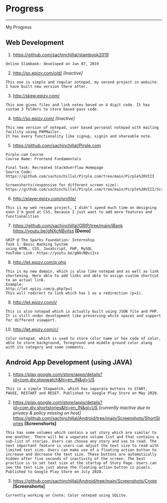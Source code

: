 # Progress
----
My Progress

## Web Development
1.  https://github.com/sachinchillal/slambook2019
```
Online Slambook: developed on Jun 07, 2019
```
2.  http://so.epizy.com/old/ *[Inactive]*
```
This one is simple and regular notepad, my second project in website. I have built new version there after.
```
3.  http://skew.epizy.com/
```
This one gives files and link notes based on 4 digit code. It has custom 3 folders to store based pass code.
```
4. http://so.epizy.com/ *[Inactive]*
```
This new version of notepad, user based personal notepad with mailing facility using PHPMailer.
It has every functionality like signup, signin and shareable note.
```
5. https://github.com/sachinchillal/Pirple.com
```
Pirple.com Course
Course Name: Frontend Fundamentals

Final Task: Recreated StackOverflow Homepage
Source Code:
https://github.com/sachinchillal/Pirple.com/tree/main/Pirple%20VIII

Screenshorts(responsive for different screen size):
https://github.com/sachinchillal/Pirple.com/tree/main/Pirple%20VIII/Screenshot
```
6. http://elayer.epizy.com/profile/
```
This is my web resume project, I didn't spend much time on designing even I'm good at CSS, because I just want to add more features and functionalities
```
7.  https://github.com/sachinchillal/GRIP/tree/main/iBank
    https://youtu.be/gNXcNBviIss **[Demo]**
```
GRIP @ The Sparks Foundation: Internship
Task 1: Basic Banking System
using HTML, CSS, JavaScript, PHP, MySQL
YouTube Link: https://youtu.be/gNXcNBviIss
```
8.  http://let.epizy.com/p.php
```
This is my new domain, which is also like notepad and as well as link shortening. Here able to add links and able to assign custom shortcut to an actual link.
Example:
http://let.epizy.com/p.php?p=1
This will redirect to link which has 1 as a redirection (p=1).
```
9.  http://let.epizy.com/j/
```
This is also notepad which is actually built using JSON file and PHP. It is still under development like preserving white spaces and support for different viewport.
```
10.  http://let.epizy.com/c/
```
Color notepad, which is used to store color name or hex code of color, able to store background, foreground and middle ground color along with its category and some comments.
```

## Android App Development (using JAVA)
1.   https://play.google.com/store/apps/details?id=com.div.stopwatch&hl=en_IN&gl=US
```
This is a simple Stopwatch, which has separate buttons to START, PAUSE, RESTART and RESET. Published to Google Play Store on May 2020.
```
2.   https://play.google.com/store/apps/details?id=com.div.shortstories&hl=en_IN&gl=US *[currently inactive due to privacy & policy missing on host]*
     https://github.com/sachinchillal/Android/tree/main/Screenshots/ShortStories **[Screenshorts]**
```
This has some volumes which contain a set story which are similar to one another. There will be a separate volume list and that contains a sub-list of stories. Users can choose any story and use to read. The next important feature is users can adjust the text size to read with limited text size. Users can make use of a floating action button to increase and decrease the text size. These buttons are automatically hidden after five seconds of inactivity of the screen. The best practice is to set text size at the startup of Story Page. Users can see the text size just above the floating action button in pixels. Published to Google Play Store on July 2020.
```
3.  https://github.com/sachinchillal/Android/tree/main/Screenshots/Cnote **[Screenshorts]**
```
Currently working on Cnote: Color notepad using SQLite.
```
